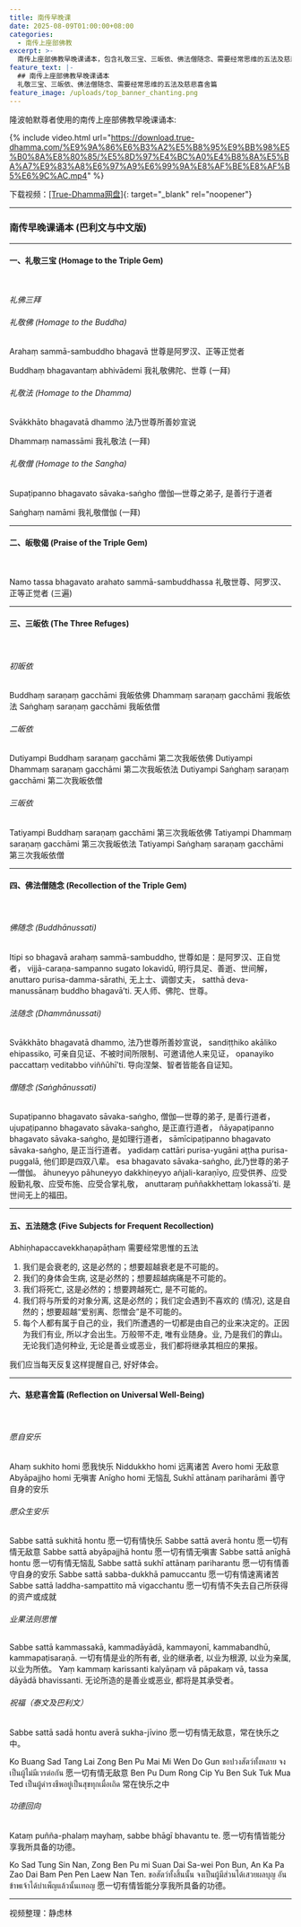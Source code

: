 ```yaml
---
title: 南传早晚课
date: 2025-08-09T01:00:00+08:00
categories:
  - 南传上座部佛教
excerpt: >-
  南传上座部佛教早晚课诵本，包含礼敬三宝、三皈依、佛法僧随念、需要经常思维的五法及慈悲喜舍篇。是南传上座部佛教最经典的核心念诵内容，也是修习佛法僧随念、慈悲观、建立正见和正思维的关键法门。
feature_text: |-
  ## 南传上座部佛教早晚课诵本
  礼敬三宝、三皈依、佛法僧随念、需要经常思维的五法及慈悲喜舍篇
feature_image: /uploads/top_banner_chanting.png
---
```

隆波帕默尊者使用的南传上座部佛教早晚课诵本:

{% include video.html url="https://download.true-dhamma.com/%E9%9A%86%E6%B3%A2%E5%B8%95%E9%BB%98%E5%B0%8A%E8%80%85/%E5%8D%97%E4%BC%A0%E4%B8%8A%E5%BA%A7%E9%83%A8%E6%97%A9%E6%99%9A%E8%AF%BE%E8%AF%B5%E6%9C%AC.mp4" %}

下载视频：[\[True-Dhamma网盘\]](https://download.true-dhamma.com/%E9%9A%86%E6%B3%A2%E5%B8%95%E9%BB%98%E5%B0%8A%E8%80%85/%E5%8D%97%E4%BC%A0%E4%B8%8A%E5%BA%A7%E9%83%A8%E6%97%A9%E6%99%9A%E8%AF%BE%E8%AF%B5%E6%9C%AC.mp4){: target="_blank" rel="noopener"}

---

### 南传早晚课诵本 (巴利文与中文版)

---

#### 一、礼敬三宝 (Homage to the Triple Gem)

&nbsp;

*礼佛三拜*

###### 礼敬佛 (Homage to the Buddha)

Arahaṃ sammā-sambuddho bhagavā 世尊是阿罗汉、正等正觉者

Buddhaṃ bhagavantaṃ abhivādemi 我礼敬佛陀、世尊 (一拜)

###### 礼敬法 (Homage to the Dhamma)

Svākkhāto bhagavatā dhammo 法乃世尊所善妙宣说

Dhammaṃ namassāmi 我礼敬法 (一拜)

###### 礼敬僧 (Homage to the Sangha)

Supaṭipanno bhagavato sāvaka-saṅgho 僧伽—世尊之弟子, 是善行于道者

Saṅghaṃ namāmi 我礼敬僧伽 (一拜)

---

#### 二、皈敬偈 (Praise of the Triple Gem)

&nbsp;

Namo tassa bhagavato arahato sammā-sambuddhassa 礼敬世尊、阿罗汉、正等正觉者 (三遍)

---

#### 三、三皈依 (The Three Refuges)

&nbsp;

###### 初皈依

Buddhaṃ saraṇaṃ gacchāmi 我皈依佛 Dhammaṃ saraṇaṃ gacchāmi 我皈依法 Saṅghaṃ saraṇaṃ gacchāmi 我皈依僧

###### 二皈依

Dutiyampi Buddhaṃ saraṇaṃ gacchāmi 第二次我皈依佛 Dutiyampi Dhammaṃ saraṇaṃ gacchāmi 第二次我皈依法 Dutiyampi Saṅghaṃ saraṇaṃ gacchāmi 第二次我皈依僧

###### 三皈依

Tatiyampi Buddhaṃ saraṇaṃ gacchāmi 第三次我皈依佛 Tatiyampi Dhammaṃ saraṇaṃ gacchāmi 第三次我皈依法 Tatiyampi Saṅghaṃ saraṇaṃ gacchāmi 第三次我皈依僧

---

#### 四、佛法僧随念 (Recollection of the Triple Gem)

&nbsp;

###### 佛随念 (Buddhānussati)

Itipi so bhagavā arahaṃ sammā-sambuddho, 世尊如是：是阿罗汉、正自觉者， vijjā-caraṇa-sampanno sugato lokavidū, 明行具足、善逝、世间解， anuttaro purisa-damma-sārathi, 无上士、调御丈夫， satthā deva-manussānaṃ buddho bhagavā’ti. 天人师、佛陀、世尊。

###### 法随念 (Dhammānussati)

Svākkhāto bhagavatā dhammo, 法乃世尊所善妙宣说， sandiṭṭhiko akāliko ehipassiko, 可亲自见证、不被时间所限制、可邀请他人来见证， opanayiko paccattaṃ veditabbo viññūhī’ti. 导向涅槃、智者皆能各自证知。

###### 僧随念 (Saṅghānussati)

Supaṭipanno bhagavato sāvaka-saṅgho, 僧伽—世尊的弟子, 是善行道者， ujupaṭipanno bhagavato sāvaka-saṅgho, 是正直行道者， ñāyapaṭipanno bhagavato sāvaka-saṅgho, 是如理行道者， sāmīcipaṭipanno bhagavato sāvaka-saṅgho, 是正当行道者。 yadidaṃ cattāri purisa-yugāni aṭṭha purisa-puggalā, 他们即是四双八辈。 esa bhagavato sāvaka-saṅgho, 此乃世尊的弟子—僧伽。 āhuneyyo pāhuneyyo dakkhiṇeyyo añjali-karaṇīyo, 应受供养、应受殷勤礼敬、应受布施、应受合掌礼敬， anuttaraṃ puññakkhettaṃ lokassā’ti. 是世间无上的福田。

---

#### 五、五法随念 (Five Subjects for Frequent Recollection)

Abhiṇhapaccavekkhaṇapāṭhaṃ 需要经常思惟的五法

1. 我们是会衰老的, 这是必然的；想要超越衰老是不可能的。
2. 我们的身体会生病, 这是必然的；想要超越病痛是不可能的。
3. 我们将死亡, 这是必然的；想要跨越死亡, 是不可能的。
4. 我们将与所爱的对象分离, 这是必然的；我们定会遇到不喜欢的 (情况), 这是自然的；想要超越“爱别离、怨憎会”是不可能的。
5. 每个人都有属于自己的业，我们所遭遇的一切都是由自己的业来决定的。正因为我们有业, 所以才会出生。万般带不走, 唯有业随身。业, 乃是我们的靠山。无论我们造何种业, 无论是善业或恶业，我们都将继承其相应的果报。

我们应当每天反复这样提醒自己, 好好体会。

---

#### 六、慈悲喜舍篇 (Reflection on Universal Well-Being)

&nbsp;

###### 愿自安乐

Ahaṃ sukhito homi 愿我快乐 Niddukkho homi 远离诸苦 Avero homi 无敌意 Abyāpajjho homi 无嗔害 Anīgho homi 无恼乱 Sukhī attānaṃ pariharāmi 善守自身的安乐

###### 愿众生安乐

Sabbe sattā sukhitā hontu 愿一切有情快乐 Sabbe sattā averā hontu 愿一切有情无敌意 Sabbe sattā abyāpajjhā hontu 愿一切有情无嗔害 Sabbe sattā anīghā hontu 愿一切有情无恼乱 Sabbe sattā sukhī attānaṃ pariharantu 愿一切有情善守自身的安乐 Sabbe sattā sabba-dukkhā pamuccantu 愿一切有情速离诸苦 Sabbe sattā laddha-sampattito mā vigacchantu 愿一切有情不失去自己所获得的资产或成就

###### 业果法则思惟

Sabbe sattā kammassakā, kammadāyādā, kammayonī, kammabandhū, kammapaṭisaraṇā. 一切有情是业的所有者, 业的继承者, 以业为根源, 以业为亲属, 以业为所依。 Yaṃ kammaṃ karissanti kalyāṇaṃ vā pāpakaṃ vā, tassa dāyādā bhavissanti. 无论所造的是善业或恶业, 都将是其承受者。

###### 祝福（泰文及巴利文）

Sabbe sattā sadā hontu averā sukha-jīvino 愿一切有情无敌意，常在快乐之中。

Ko Buang Sad Tang Lai Zong Ben Pu Mai Mi Wen Do Gun ขอปวงสัตว์ทั้งหลาย จงเป็นผู้ไม่มีเวรต่อกัน 愿一切有情无敌意 Ben Pu Dum Rong Cip Yu Ben Suk Tuk Mua Ted เป็นผู้ดำรงชีพอยู่เป็นสุขทุกเมื่อเถิด 常在快乐之中

###### 功德回向

Kataṃ puñña-phalaṃ mayhaṃ, sabbe bhāgī bhavantu te. 愿一切有情皆能分享我所具备的功德。

Ko Sad Tung Sin Nan, Zong Ben Pu mi Suan Dai Sa-wei Pon Bun, An Ka Pa Zao Dai Bam Pen Pen Laew Nan Ten. ขอสัตว์ทั้งสิ้นนั้น จงเป็นผู้มีส่วนได้เสวยผลบุญ อันข้าพเจ้าได้บำเพ็ญแล้วนั้นเทอญ 愿一切有情皆能分享我所具备的功德。

---

视频整理：静虑林